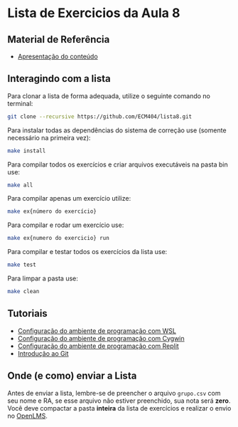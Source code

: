 # Lista de Exercicios da Aula 8

## Material de Referência

- [Apresentação do conteúdo](./Material_de_aula.pdf)

## Interagindo com a lista
Para clonar a lista de forma adequada, utilize o seguinte comando no terminal:
```bash
git clone --recursive https://github.com/ECM404/lista8.git
```

Para instalar todas as dependências do sistema de correção use (somente necessário na primeira vez):
```bash
make install
```

Para compilar todos os exercícios e criar arquivos executáveis na pasta bin use:
```bash
make all
```

Para compilar apenas um exercício utilize:
```bash
make ex{número do exercício}
```

Para compilar e rodar um exercício use:

```bash
make ex{numero do exercicio} run
```

Para compilar e testar todos os exercícios da lista use:
```bash
make test
```

Para limpar a pasta use:
```bash
make clean
```

## Tutoriais

- [Configuração do ambiente de programação com WSL](https://web.microsoftstream.com/video/3a587503-7230-42cf-8b31-4293e527bda1)
- [Configuração do ambiente de programação com Cygwin](https://web.microsoftstream.com/video/9bac2cb0-f5ec-4c68-887c-6cb21be561e8)
- [Configuração do ambiente de programação com Replit](https://web.microsoftstream.com/video/e51485ae-90e0-496a-b991-f2a26f376073)
- [Introdução ao Git](https://web.microsoftstream.com/video/28a14e97-a1e6-4411-a9e4-501f410295e3)

## Onde (e como) enviar a Lista
Antes de enviar a lista, lembre-se de preencher o arquivo ```grupo.csv``` com seu nome e RA, se esse arquivo não estiver preenchido, sua nota será **zero**. Você deve compactar a pasta **inteira** da lista de exercícios e realizar o 
envio no [OpenLMS](https://imt.myopenlms.net/mod/assign/view.php?id=152479).

